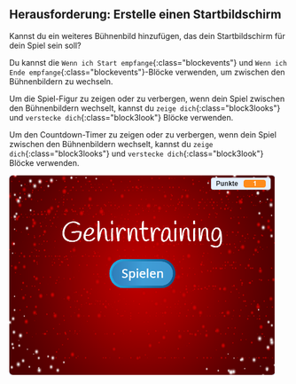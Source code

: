 ## Herausforderung: Erstelle einen Startbildschirm

Kannst du ein weiteres Bühnenbild hinzufügen, das dein Startbildschirm für dein Spiel sein soll?

Du kannst die `Wenn ich Start empfange`{:class="blockevents"} und `Wenn ich Ende empfange`{:class="blockevents"}-Blöcke verwenden, um zwischen den Bühnenbildern zu wechseln.

Um die Spiel-Figur zu zeigen oder zu verbergen, wenn dein Spiel zwischen den Bühnenbildern wechselt, kannst du `zeige dich`{:class="block3looks"} und `verstecke dich`{:class="block3look"} Blöcke verwenden.

Um den Countdown-Timer zu zeigen oder zu verbergen, wenn dein Spiel zwischen den Bühnenbildern wechselt, kannst du `zeige dich`{:class="block3looks"} und `verstecke dich`{:class="block3look"} Blöcke verwenden.

![Startbildschirm](images/brain-startscreen.png)